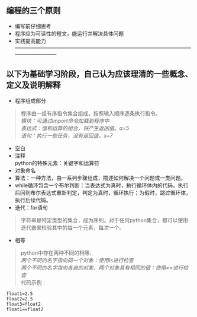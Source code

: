 ## 编程的三个原则
* 编写前仔细思考
* 程序应为可读性的短文，能运行并解决具体问题
* 实践提高能力<br>
——————————————————————————————————————————<br>
## 以下为基础学习阶段，自己认为应该理清的一些概念、定义及说明解释
* 程序组成部分
>程序由一组有序指令集合组成，按照输入顺序逐条执行指令。<br>
*模块：可通过import命令加载到程序中<br>
表达式：值和运算的组合，将产生返回值。a=5<br>
语句：执行一些任务，没有返回值。x+7<br>*
* 空白<br>
* 注释<br>python的特殊元素：关键字和运算符<br>
* 对象命名<br>
* 算法：一种方法，由一系列步骤组成，描述如何解决一个问题或一类问题。
* while循环包含一个布尔判断：当表达式为真时，执行循环体内的代码。执行后回到布尔表达式重新判定，判定为真时，循环执行；为假时，跳过循环体，执行后续代码。
* 迭代：for语句
>字符串是特定类型的集合，成为序列。对于任何python集合，都可以使用迭代器来检验其中的每一个元素，每次一个。
* 相等
>python中存在两种不同的相等:<br>
*两个不同的名字指向同一个对象：使用is进行检查<br>
两个不同的名字指向各自的对象，两个对象具有相同的值：使用==进行检查*<br>
代码示例：<br>
```
float1=2.5
float2=2.5
float3=float2
float1==float2

```




  



